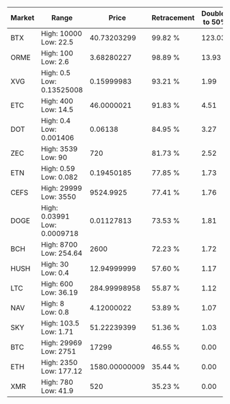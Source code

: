| Market | Range | Price| Retracement | Doubles to 50% |
| --- | --- | --- | --- | --- |
| BTX | High: 10000<br />Low: 22.5 | 40.73203299 | 99.82 % | 123.03 |
| ORME | High: 100<br />Low: 2.6 | 3.68280227 | 98.89 % | 13.93 |
| XVG | High: 0.5<br />Low: 0.13525008 | 0.15999983 | 93.21 % | 1.99 |
| ETC | High: 400<br />Low: 14.5 | 46.0000021 | 91.83 % | 4.51 |
| DOT | High: 0.4<br />Low: 0.001406 | 0.06138 | 84.95 % | 3.27 |
| ZEC | High: 3539<br />Low: 90 | 720 | 81.73 % | 2.52 |
| ETN | High: 0.59<br />Low: 0.082 | 0.19450185 | 77.85 % | 1.73 |
| CEFS | High: 29999<br />Low: 3550 | 9524.9925 | 77.41 % | 1.76 |
| DOGE | High: 0.03991<br />Low: 0.0009718 | 0.01127813 | 73.53 % | 1.81 |
| BCH | High: 8700<br />Low: 254.64 | 2600 | 72.23 % | 1.72 |
| HUSH | High: 30<br />Low: 0.4 | 12.94999999 | 57.60 % | 1.17 |
| LTC | High: 600<br />Low: 36.19 | 284.99998958 | 55.87 % | 1.12 |
| NAV | High: 8<br />Low: 0.8 | 4.12000022 | 53.89 % | 1.07 |
| SKY | High: 103.5<br />Low: 1.71 | 51.22239399 | 51.36 % | 1.03 |
| BTC | High: 29969<br />Low: 2751 | 17299 | 46.55 % | 0.00 |
| ETH | High: 2350<br />Low: 177.12 | 1580.00000009 | 35.44 % | 0.00 |
| XMR | High: 780<br />Low: 41.9 | 520 | 35.23 % | 0.00 |
